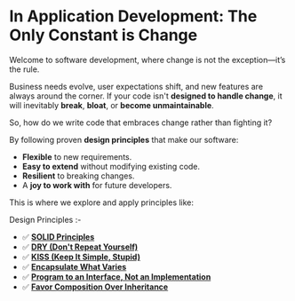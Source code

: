 # In Application Development: The Only Constant is Change

Welcome to software development, where change is not the exception—it’s the rule.

Business needs evolve, user expectations shift, and new features are always around the corner. If your code isn't **designed to handle change**, it will inevitably **break**, **bloat**, or **become unmaintainable**.

So, how do we write code that embraces change rather than fighting it?

By following proven **design principles** that make our software:
* **Flexible** to new requirements.
* **Easy to extend** without modifying existing code.
* **Resilient** to breaking changes.
* A **joy to work with** for future developers.

This is where we explore and apply principles like:

Design Principles :-

* ✅ [**SOLID Principles**]()
* ✅ [**DRY (Don't Repeat Yourself)**]()
* ✅ [**KISS (Keep It Simple, Stupid)**]()
* ✅ [**Encapsulate What Varies**](Encapsulate_What_Varies.md)
* ✅ [**Program to an Interface, Not an Implementation**](Program_To_An_Interface.md)
* ✅ [**Favor Composition Over Inheritance**](Favor_Composition_Over_Inheritance.md)